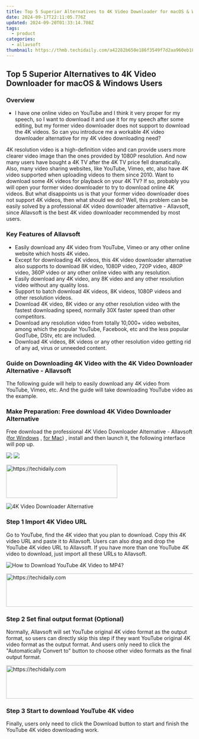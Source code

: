 ```yaml
---
title: Top 5 Superior Alternatives to 4K Video Downloader for macOS & Windows Users
date: 2024-09-17T22:11:05.776Z
updated: 2024-09-20T01:33:14.708Z
tags:
  - product
categories:
  - allavsoft
thumbnail: https://thmb.techidaily.com/a42282b650e186f3549f7d2aa960eb18debb612fb2fb6b24d9d6255bb836b3c7.JPG
---
```


## Top 5 Superior Alternatives to 4K Video Downloader for macOS & Windows Users

### Overview

* I have one online video on YouTube and I think it very proper for my speech, so I want to download it and use it for my speech after some editing, but my former video downloader does not support to download the 4K videos. So can you introduce me a workable 4K video downloader alternative for my 4K video downloading need?

4K resolution video is a high-definition video and can provide users more clearer video image than the ones provided by 1080P resolution. And now many users have bought a 4K TV after the 4K TV price fell dramatically. Also, many video sharing websites, like YouTube, Vimeo, etc, also have 4K video supported when uploading videos to them since 2010\. Want to download some 4K videos for playback on your 4K TV? If so, probably you will open your former video downloader to try to download online 4K videos. But what disappoints us is that your former video downloader does not support 4K videos, then what should we do? Well, this problem can be easily solved by a professional 4K video downloader alternative - Allavsoft, since Allavsoft is the best 4K video downloader recommended by most users.

### Key Features of Allavsoft

* Easily download any 4K video from YouTube, Vimeo or any other online website which hosts 4K video.
* Except for downloading 4K videos, this 4K video downloader alternative also supports to download 8K video, 1080P video, 720P video, 480P video, 360P video or any other online video with any resolution.
* Easily download any 4K video, any 8K video and any other resolution video without any quality loss.
* Support to batch download 4K videos, 8K videos, 1080P videos and other resolution videos.
* Download 4K video, 8K video or any other resolution video with the fastest downloading speed, normally 30X faster speed than other competitors.
* Download any resolution video from totally 10,000+ video websites, among which the popular YouTube, Facebook, etc and the less popular GodTube, DStv, etc are included.
* Download 4K videos, 8K videos or any other resolution video getting rid of any ad, virus or unneeded content.

### Guide on Downloading 4K Video with the 4K Video Downloader Alternative - Allavsoft

The following guide will help to easily download any 4K video from YouTube, Vimeo, etc. And the guide will take downloading YouTube video as the example.

### Make Preparation: Free download 4K Video Downloader Alternative

Free download the professional 4K Video Downloader Alternative - Allavsoft ([for Windows](https://tools.techidaily.com/allavsoft/products/) , [for Mac](https://tools.techidaily.com/allavsoft/products/)) , install and then launch it, the following interface will pop up.

[![](https://www.allavsoft.com/how-to/../images/how-to/free-download-win.jpg)](https://tools.techidaily.com/allavsoft/products/) [![](https://www.allavsoft.com/how-to/../images/how-to/free-download-mac.jpg)](https://tools.techidaily.com/allavsoft/products/)

<!-- affiliate ads begin -->
<a href="https://aligracehair.sjv.io/c/5597632/1975816/19272" target="_top" id="1975816">
  <img src="//a.impactradius-go.com/display-ad/19272-1975816" border="0" alt="https://techidaily.com" width="300" height="90"/>
</a>
<img height="0" width="0" src="https://aligracehair.sjv.io/i/5597632/1975816/19272" style="position:absolute;visibility:hidden;" border="0" />
<!-- affiliate ads end -->

![4K Video Downloader Alternative](https://www.allavsoft.com/how-to/../images/allavsoft/screen-shot-600.jpg)

### Step 1 Import 4K Video URL

Go to YouTube, find the 4K video that you plan to download. Copy this 4K video URL and paste it to Allavsoft. Users can also drag and drop the YouTube 4K video URL to Allavsoft. If you have more than one YouTube 4K video to download, just import all these URLs to Allavsoft.

![How to Download YouTube 4K Video to MP4?](https://www.allavsoft.com/how-to/../images/how-to/download-rtmp-video/download-rtmp-video.jpg)

<!-- affiliate ads begin -->
<a href="https://unicoeye.pxf.io/c/5597632/2134497/18498" target="_top" id="2134497">
  <img src="//a.impactradius-go.com/display-ad/18498-2134497" border="0" alt="https://techidaily.com" width="728" height="90"/>
</a>
<img height="0" width="0" src="https://unicoeye.pxf.io/i/5597632/2134497/18498" style="position:absolute;visibility:hidden;" border="0" />
<!-- affiliate ads end -->

### Step 2 Set final output format (Optional)

Normally, Allavsoft will set YouTube original 4K video format as the output format, so users can directly skip this step if they want YouTube original 4K video format as the output format. And users only need to click the "Automatically Convert to" button to choose other video formats as the final output format.

<!-- affiliate ads begin -->
<a href="https://unicoeye.pxf.io/c/5597632/2134228/18498" target="_top" id="2134228">
  <img src="//a.impactradius-go.com/display-ad/18498-2134228" border="0" alt="https://techidaily.com" width="728" height="90"/>
</a>
<img height="0" width="0" src="https://unicoeye.pxf.io/i/5597632/2134228/18498" style="position:absolute;visibility:hidden;" border="0" />
<!-- affiliate ads end -->

### Step 3 Start to download YouTube 4K video

Finally, users only need to click the Download button to start and finish the YouTube 4K video downloading work.

<ins class="adsbygoogle"
     style="display:block"
     data-ad-format="autorelaxed"
     data-ad-client="ca-pub-7571918770474297"
     data-ad-slot="1223367746"></ins>

<ins class="adsbygoogle"
     style="display:block"
     data-ad-client="ca-pub-7571918770474297"
     data-ad-slot="8358498916"
     data-ad-format="auto"
     data-full-width-responsive="true"></ins>
